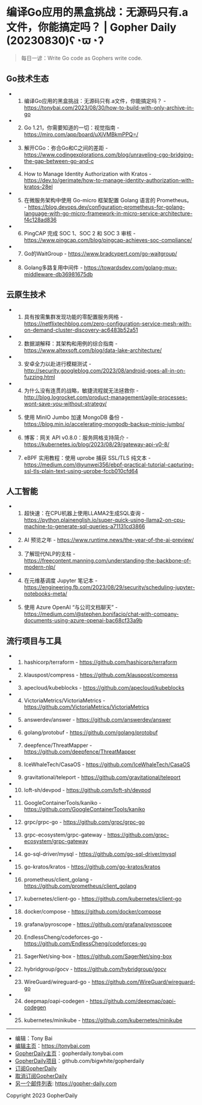 # 编译Go应用的黑盒挑战：无源码只有.a文件，你能搞定吗？ | Gopher Daily (20230830)ʕ◔ϖ◔ʔ

>每日一谚：Write Go code as Gophers write code.

## Go技术生态


- 1. 编译Go应用的黑盒挑战：无源码只有.a文件，你能搞定吗？ - https://tonybai.com/2023/08/30/how-to-build-with-only-archive-in-go

- 2. Go 1.21，你需要知道的一切：视觉指南 - https://miro.com/app/board/uXjVMBkmPPQ=/

- 3. 解开CGo：弥合Go和C之间的差距 - https://www.codingexplorations.com/blog/unraveling-cgo-bridging-the-gap-between-go-and-c

- 4. How to Manage Identity Authorization with Kratos - https://dev.to/gerimate/how-to-manage-identity-authorization-with-kratos-28el

- 5. 在微服务架构中使用 Go-micro 框架配置 Golang 语言的 Prometheus。 - https://blog.devops.dev/configuration-prometheus-for-golang-language-with-go-micro-framework-in-micro-service-architecture-f4c128ad836

- 6. PingCAP 完成 SOC 1、SOC 2 和 SOC 3 审核 - https://www.pingcap.com/blog/pingcap-achieves-soc-compliance/

- 7. Go的WaitGroup - https://www.bradcypert.com/go-waitgroup/

- 8. Golang多路复用中间件 - https://towardsdev.com/golang-mux-middleware-db36981675db


## 云原生技术


- 1. 具有按需集群发现功能的零配置服务网格 - https://netflixtechblog.com/zero-configuration-service-mesh-with-on-demand-cluster-discovery-ac6483b52a51

- 2. 数据湖解释：其架构和用例的综合指南 - https://www.altexsoft.com/blog/data-lake-architecture/

- 3. 安卓全力以赴进行模糊测试 - http://security.googleblog.com/2023/08/android-goes-all-in-on-fuzzing.html

- 4. 为什么没有连贯的战略，敏捷流程就无法拯救你 - http://blog.logrocket.com/product-management/agile-processes-wont-save-you-without-strategy/

- 5. 使用 MinIO Jumbo 加速 MongoDB 备份 - https://blog.min.io/accelerating-mongodb-backup-minio-jumbo/

- 6. 博客：网关 API v0.8.0：服务网格支持简介 - https://kubernetes.io/blog/2023/08/29/gateway-api-v0-8/

- 7. eBPF 实用教程：使用 uprobe 捕获 SSL/TLS 纯文本 - https://medium.com/@yunwei356/ebpf-practical-tutorial-capturing-ssl-tls-plain-text-using-uprobe-fccb010cfd64


## 人工智能


- 1. 超快速：在CPU机器上使用LLAMA2生成SQL查询 - https://python.plainenglish.io/super-quick-using-llama2-on-cpu-machine-to-generate-sql-queries-a71131cd3866

- 2. AI 预览之年 - https://www.runtime.news/the-year-of-the-ai-preview/

- 3. 了解现代NLP的支柱 - https://freecontent.manning.com/understanding-the-backbone-of-modern-nlp/

- 4. 在元维基调度 Jupyter 笔记本 - https://engineering.fb.com/2023/08/29/security/scheduling-jupyter-notebooks-meta/

- 5. 使用 Azure OpenAI “与公司文档聊天” - https://medium.com/@stephen.bonifacio/chat-with-company-documents-using-azure-openai-bac68cf33a9b


## 流行项目与工具


- 1. hashicorp/terraform - https://github.com/hashicorp/terraform

- 2. klauspost/compress - https://github.com/klauspost/compress

- 3. apecloud/kubeblocks - https://github.com/apecloud/kubeblocks

- 4. VictoriaMetrics/VictoriaMetrics - https://github.com/VictoriaMetrics/VictoriaMetrics

- 5. answerdev/answer - https://github.com/answerdev/answer

- 6. golang/protobuf - https://github.com/golang/protobuf

- 7. deepfence/ThreatMapper - https://github.com/deepfence/ThreatMapper

- 8. IceWhaleTech/CasaOS - https://github.com/IceWhaleTech/CasaOS

- 9. gravitational/teleport - https://github.com/gravitational/teleport

- 10. loft-sh/devpod - https://github.com/loft-sh/devpod

- 11. GoogleContainerTools/kaniko - https://github.com/GoogleContainerTools/kaniko

- 12. grpc/grpc-go - https://github.com/grpc/grpc-go

- 13. grpc-ecosystem/grpc-gateway - https://github.com/grpc-ecosystem/grpc-gateway

- 14. go-sql-driver/mysql - https://github.com/go-sql-driver/mysql

- 15. go-kratos/kratos - https://github.com/go-kratos/kratos

- 16. prometheus/client_golang - https://github.com/prometheus/client_golang

- 17. kubernetes/client-go - https://github.com/kubernetes/client-go

- 18. docker/compose - https://github.com/docker/compose

- 19. grafana/pyroscope - https://github.com/grafana/pyroscope

- 20. EndlessCheng/codeforces-go - https://github.com/EndlessCheng/codeforces-go

- 21. SagerNet/sing-box - https://github.com/SagerNet/sing-box

- 22. hybridgroup/gocv - https://github.com/hybridgroup/gocv

- 23. WireGuard/wireguard-go - https://github.com/WireGuard/wireguard-go

- 24. deepmap/oapi-codegen - https://github.com/deepmap/oapi-codegen

- 25. kubernetes/minikube - https://github.com/kubernetes/minikube


----

- 编辑：Tony Bai
- [编辑主页](https://tonybai.com)：https://tonybai.com
- [GopherDaily主页](https://gopherdaily.tonybai.com)：gopherdaily.tonybai.com
- [GopherDaily项目](https://github.com/bigwhite/gopherdaily)：github.com/bigwhite/gopherdaily
- [订阅GopherDaily](https://gopherdaily.tonybai.com/subscribe)
- [取消订阅GopherDaily](https://gopherdaily.tonybai.com/unsubscribe)
- [另一个邮件列表](https://gopher-daily.com): https://gopher-daily.com

Copyright 2023 GopherDaily
